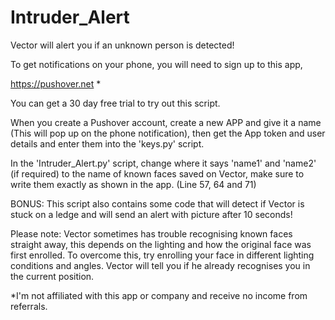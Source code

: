 # Intruder_Alert
Vector will alert you if an unknown person is detected!

To get notifications on your phone, you will need to sign up to this app, 

https://pushover.net *

You can get a 30 day free trial to try out this script.

When you create a Pushover account, create a new APP and give it a name (This will pop up on the phone notification), then get the App token and user details and enter them into the 'keys.py' script.

In the 'Intruder_Alert.py' script, change where it says 'name1' and 'name2' (if required) to the name of known faces saved on Vector, make sure to write them exactly as shown in the app.
(Line 57, 64 and 71)

BONUS:
This script also contains some code that will detect if Vector is stuck on a ledge and will send an alert with picture after 10 seconds!

Please note:
Vector sometimes has trouble recognising known faces straight away, this depends on the lighting and how the original face was first enrolled. To overcome this, try enrolling your face in different lighting conditions and angles. Vector will tell you if he already recognises you in the current position.

*I'm not affiliated with this app or company and receive no income from referrals.
